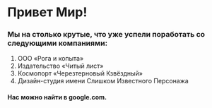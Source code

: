 # Привет Мир!
### Мы на столько крутые, что уже успели поработать со следующими компаниями:

1.  ООО «Рога и копыта»
2.  Издательство «Читый лист»
3. Космопорт «Черезтерновый  Кзвёздный»
4.  Дизайн-студия имени Слишком Известного Персонажа
#### Нас можно найти в google.com.